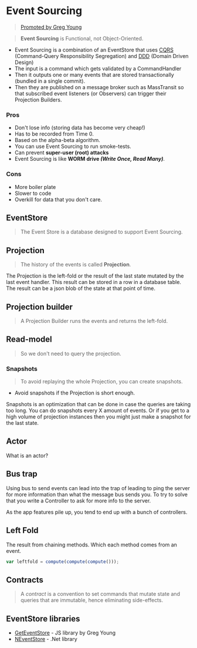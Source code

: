 # Event Sourcing
 
> [Promoted by Greg Young](https://cqrs.files.wordpress.com/2010/11/cqrs_documents.pdf)

> **Event Sourcing** is Functional, not Object-Oriented.

- Event Sourcing is a combination of an EventStore that uses [CQRS](https://en.wikipedia.org/wiki/Command%E2%80%93query_separation) (Command-Query Responsibility Segregation) and [DDD](https://en.wikipedia.org/wiki/Domain-driven_design) (Domain Driven Design)
- The input is a command which gets validated by a CommandHandler
- Then it outputs one or many events that are stored transactionally (bundled in a single commit).
- Then they are published on a message broker such as MassTransit so that subscribed event listeners (or Observers) can trigger their Projection Builders.



### Pros

- Don't lose info (storing data has become very cheap!)
- Has to be recorded from Time 0.
- Based on the alpha-beta algorithm.
- You can use Event Sourcing to run smoke-tests.
- Can prevent **super-user (root) attacks**
- Event Sourcing is like **WORM drive *(Write Once, Read Many)***.

### Cons

- More boiler plate
- Slower to code
- Overkill for data that you don't care.

## EventStore

> The Event Store is a database designed to support Event Sourcing.

## Projection

> The history of the events is called **Projection**.

The Projection is the left-fold or the result of the last state mutated by the last event handler. This result can be stored in a row in a database table. The result can be a json blob of the state at that point of time.

## Projection builder

> A Projection Builder runs the events and returns the left-fold.

## Read-model 

> So we don't need to query the projection.


### Snapshots

> To avoid replaying the whole Projection, you can create snapshots.

- Avoid snapshots if the Projection is short enough.

Snapshots is an optimization that can be done in case the queries are taking too long. You can do snapshots every X amount of events. Or if you get to a high volume of projection instances then you might just make a snapshot for the last state.



## Actor

What is an actor?

## Bus trap

Using bus to send events can lead into the trap of leading to ping the server for more information than what the message bus sends you. To try to solve that you write a Controller to ask for more info to the server.

As the app features pile up, you tend to end up with a bunch of controllers.


## Left Fold

The result from chaining methods.
Which each method comes from an event.

```javascript
var leftfold = compute(compute(compute()));
```

## Contracts

> A *contract* is a convention to set commands that mutate state and queries that are immutable, hence eliminating side-effects.


## EventStore libraries

- [GetEventStore](https://geteventstore.com/) - JS library by Greg Young
- [NEventStore](https://github.com/NEventStore/NEventStore) - .Net library